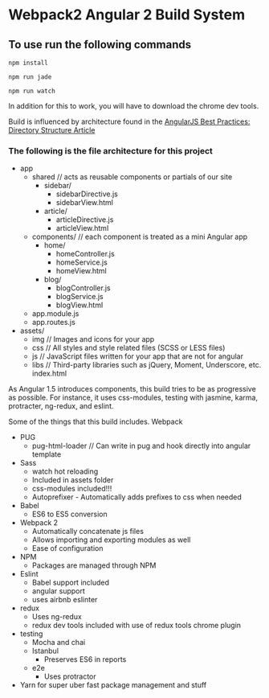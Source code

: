 # Webpack2 Angular 2 Build System

## To use run the following commands ##

``npm install``

``npm run jade``

``npm run watch``

In addition for this to work, you will have to download the chrome dev tools.

Build is influenced by architecture found in the [AngularJS Best Practices: Directory Structure Article](https://scotch.io/tutorials/angularjs-best-practices-directory-structure)

### The following is the file architecture for this project ###
- app
  - shared   // acts as reusable components or partials of our site
    - sidebar/
      - sidebarDirective.js
      - sidebarView.html
    - article/
      - articleDirective.js
      - articleView.html
  - components/   // each component is treated as a mini Angular app
    - home/
      - homeController.js
      - homeService.js
      - homeView.html
    - blog/
      - blogController.js
      - blogService.js
      - blogView.html
  - app.module.js
  - app.routes.js
- assets/
  - img         // Images and icons for your app
  - css      // All styles and style related files (SCSS or LESS files)
  - js       // JavaScript files written for your app that are not for angular
  - libs     // Third-party libraries such as jQuery, Moment, Underscore, etc.
index.html

As Angular 1.5 introduces components, this build tries to be as progressive as possible. For instance, it uses css-modules, testing with jasmine, karma, protracter, ng-redux, and eslint.

 Some of the things that this build includes. Webpack

* PUG
  * pug-html-loader // Can write in pug and hook directly into angular template
* Sass
  * watch hot reloading
  * Included in assets folder
  * css-modules included!!!
  * Autoprefixer - Automatically adds prefixes to css when needed
* Babel
  * ES6 to ES5 conversion  
* Webpack 2
  * Automatically concatenate js files
  * Allows importing and exporting modules as well
  * Ease of configuration
* NPM
  * Packages are managed through NPM
* Eslint
  * Babel support included
  * angular support
  * uses airbnb eslinter  
* redux
  * Uses ng-redux
  * redux dev tools included with use of redux tools chrome plugin
* testing
  * Mocha and chai
  * Istanbul
    * Preserves ES6 in reports
  * e2e
    * Uses protractor  
* Yarn for super uber fast package management and stuff                                            
